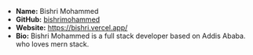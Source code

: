 - **Name:** Bishri Mohammed
- **GitHub:** [bishrimohammed](https://github.com/bishrimohammed)
- **Website:** https://bishri.vercel.app/
- **Bio:** Bishri Mohammed is a full stack developer based on Addis Ababa. who loves mern stack.
